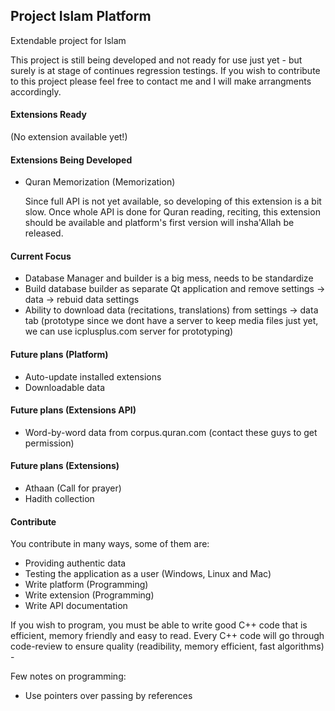 Project Islam Platform
----------------------

Extendable project for Islam

This project is still being developed and not ready for use just yet - but surely is at stage of continues regression testings. If you wish to contribute to this project please feel free to contact me and I will make arrangments accordingly.

#### Extensions Ready

(No extension available yet!)

#### Extensions Being Developed

 - Quran Memorization (Memorization)
 
     Since full API is not yet available, so developing of this extension is a bit slow. Once whole API is done for Quran reading, reciting, this extension should be available and platform's first version will insha'Allah be released.

#### Current Focus

 - Database Manager and builder is a big mess, needs to be standardize
 - Build database builder as separate Qt application and remove settings -> data -> rebuid data settings
 - Ability to download data (recitations, translations) from settings -> data tab (prototype since we dont have a server to keep media files just yet, we can use icplusplus.com server for prototyping)

#### Future plans (Platform)
 - Auto-update installed extensions
 - Downloadable data

#### Future plans (Extensions API)
 - Word-by-word data from corpus.quran.com (contact these guys to get permission)

#### Future plans (Extensions)
 - Athaan (Call for prayer)
 - Hadith collection

#### Contribute

You contribute in many ways, some of them are:
 - Providing authentic data
 - Testing the application as a user (Windows, Linux and Mac)
 - Write platform (Programming)
 - Write extension (Programming)
 - Write API documentation

If you wish to program, you must be able to write good C++ code that is efficient, memory friendly and easy to read. Every C++ code will go through code-review to ensure quality (readibility, memory efficient, fast algorithms) - 

Few notes on programming:
 - Use pointers over passing by references
